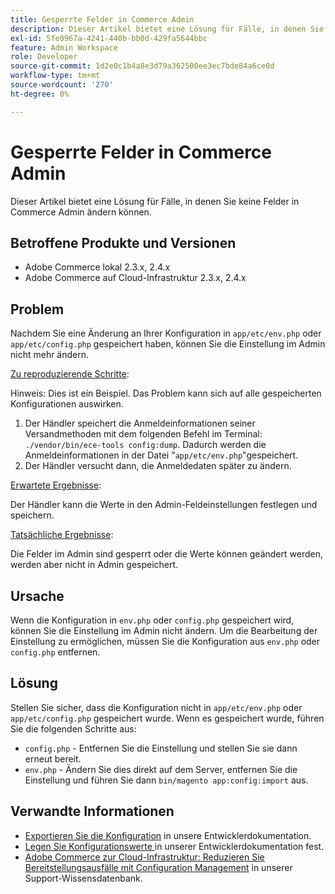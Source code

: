 ```yaml
---
title: Gesperrte Felder in Commerce Admin
description: Dieser Artikel bietet eine Lösung für Fälle, in denen Sie keine Felder in Commerce Admin ändern können.
exl-id: 5fe0967a-4241-440b-bb0d-429fa5644bbc
feature: Admin Workspace
role: Developer
source-git-commit: 1d2e0c1b4a8e3d79a362500ee3ec7bde84a6ce0d
workflow-type: tm+mt
source-wordcount: '270'
ht-degree: 0%

---
```


# Gesperrte Felder in Commerce Admin

Dieser Artikel bietet eine Lösung für Fälle, in denen Sie keine Felder in Commerce Admin ändern können.

## Betroffene Produkte und Versionen

* Adobe Commerce lokal 2.3.x, 2.4.x
* Adobe Commerce auf Cloud-Infrastruktur 2.3.x, 2.4.x

## Problem

Nachdem Sie eine Änderung an Ihrer Konfiguration in `app/etc/env.php` oder `app/etc/config.php` gespeichert haben, können Sie die Einstellung im Admin nicht mehr ändern.

<u>Zu reproduzierende Schritte</u>:

Hinweis: Dies ist ein Beispiel. Das Problem kann sich auf alle gespeicherten Konfigurationen auswirken.

1. Der Händler speichert die Anmeldeinformationen seiner Versandmethoden mit dem folgenden Befehl im Terminal: `./vendor/bin/ece-tools config:dump`. Dadurch werden die Anmeldeinformationen in der Datei &quot;`app/etc/env.php`&quot;gespeichert.
1. Der Händler versucht dann, die Anmeldedaten später zu ändern.

<u>Erwartete Ergebnisse</u>:

Der Händler kann die Werte in den Admin-Feldeinstellungen festlegen und speichern.

<u>Tatsächliche Ergebnisse</u>:

Die Felder im Admin sind gesperrt oder die Werte können geändert werden, werden aber nicht in Admin gespeichert.

## Ursache

Wenn die Konfiguration in `env.php` oder `config.php` gespeichert wird, können Sie die Einstellung im Admin nicht ändern. Um die Bearbeitung der Einstellung zu ermöglichen, müssen Sie die Konfiguration aus `env.php` oder `config.php` entfernen.

## Lösung

Stellen Sie sicher, dass die Konfiguration nicht in `app/etc/env.php` oder `app/etc/config.php` gespeichert wurde. Wenn es gespeichert wurde, führen Sie die folgenden Schritte aus:

* `config.php` - Entfernen Sie die Einstellung und stellen Sie sie dann erneut bereit.
* `env.php` - Ändern Sie dies direkt auf dem Server, entfernen Sie die Einstellung und führen Sie dann `bin/magento app:config:import` aus.

## Verwandte Informationen

* [Exportieren Sie die Konfiguration](https://devdocs.magento.com/guides/v2.4/config-guide/cli/config-cli-subcommands-config-mgmt-export.html#sensitive-or-system-specific-settings) in unsere Entwicklerdokumentation.
* [Legen Sie Konfigurationswerte ](https://devdocs.magento.com/guides/v2.4/config-guide/cli/config-cli-subcommands-config-mgmt-set.html#config-cli-config-set) in unserer Entwicklerdokumentation fest.
* [Adobe Commerce zur Cloud-Infrastruktur: Reduzieren Sie Bereitstellungsausfälle mit Configuration Management](/help/how-to/general/magento-cloud-reduce-deployment-downtime-with-configuration-management.md) in unserer Support-Wissensdatenbank.
